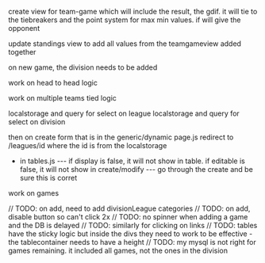 create view for team-game which will include the result, the gdif. it will tie to the tiebreakers and the point system for max min values. if will give the opponent

update standings view to add all values from the teamgameview added together

on new game, the division needs to be added

work on head to head logic

work on multiple teams tied logic

localstorage and query for select on league
localstorage and query for select on division

then on create form that is in the generic/dynamic page.js redirect to /leagues/id where the id is from the localstorage

- in tables.js --- if display is false, it will not show in table. if editable is false, it will not show in create/modify --- go through the create and be sure this is corret

work on games

// TODO: on add, need to add divisionLeague categories
// TODO: on add, disable button so can't click 2x
// TODO: no spinner when adding a game and the DB is delayed
// TODO: similarly for clicking on links
// TODO: tables have the sticky logic but inside the divs they need to work to be effective - the tablecontainer needs to have a height
// TODO: my mysql is not right for games remaining. it included all games, not the ones in the division
